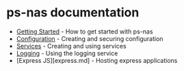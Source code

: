# ps-nas documentation

* [Getting Started](getting-started.md) - How to get started with ps-nas
* [Configuration](config.md) - Creating and securing configuration
* [Services](services.md) - Creating and using services
* [Logging](logger.md) - Using the logging service
* [Express JS][express.md] - Hosting express applications